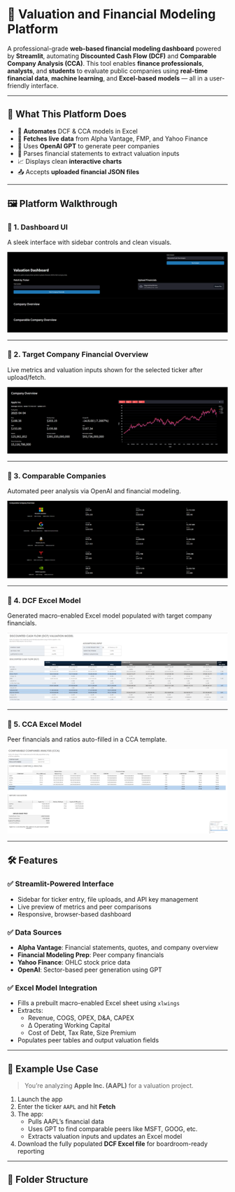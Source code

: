 # 💼 Valuation and Financial Modeling Platform

A professional-grade **web-based financial modeling dashboard** powered by **Streamlit**, automating **Discounted Cash Flow (DCF)** and **Comparable Company Analysis (CCA)**. This tool enables **finance professionals**, **analysts**, and **students** to evaluate public companies using **real-time financial data**, **machine learning**, and **Excel-based models** — all in a user-friendly interface.

---

## 🎯 What This Platform Does

- 🔄 **Automates** DCF & CCA models in Excel  
- 📡 **Fetches live data** from Alpha Vantage, FMP, and Yahoo Finance  
- 🧠 Uses **OpenAI GPT** to generate peer companies  
- 🧾 Parses financial statements to extract valuation inputs  
- 📈 Displays clean **interactive charts**  
- 📤 Accepts **uploaded financial JSON files**  

---

## 🖼️ Platform Walkthrough

### 📌 1. Dashboard UI  
A sleek interface with sidebar controls and clean visuals.

![UI Screenshot](images/ui_screenshot.png)

---

### 📌 2. Target Company Financial Overview  
Live metrics and valuation inputs shown for the selected ticker after upload/fetch.

![Company Data](images/target_company_data.png)

---

### 📌 3. Comparable Companies
Automated peer analysis via OpenAI and financial modeling.

![Peer Comparison](images/cca_display.png)

---

### 📌 4. DCF Excel Model   
Generated macro-enabled Excel model populated with target company financials.

![DCF Excel](images/dcf_excel_output.png)

---

### 📌 5. CCA Excel Model   
Peer financials and ratios auto-filled in a CCA template.

![CCA Excel](images/cca_excel_output.png)

---

## 🛠️ Features

### ✅ Streamlit-Powered Interface
- Sidebar for ticker entry, file uploads, and API key management  
- Live preview of metrics and peer comparisons  
- Responsive, browser-based dashboard  

### ✅ Data Sources
- **Alpha Vantage**: Financial statements, quotes, and company overview  
- **Financial Modeling Prep**: Peer company financials  
- **Yahoo Finance**: OHLC stock price data  
- **OpenAI**: Sector-based peer generation using GPT  

### ✅ Excel Model Integration
- Fills a prebuilt macro-enabled Excel sheet using `xlwings`  
- Extracts:  
  - Revenue, COGS, OPEX, D&A, CAPEX  
  - Δ Operating Working Capital  
  - Cost of Debt, Tax Rate, Size Premium  
- Populates peer tables and output valuation fields  

---

## 🧠 Example Use Case

> You’re analyzing **Apple Inc. (AAPL)** for a valuation project.

1. Launch the app  
2. Enter the ticker `AAPL` and hit **Fetch**  
3. The app:  
   - Pulls AAPL’s financial data  
   - Uses GPT to find comparable peers like MSFT, GOOG, etc.  
   - Extracts valuation inputs and updates an Excel model  
4. Download the fully populated **DCF Excel file** for boardroom-ready reporting  

---

## 📁 Folder Structure

